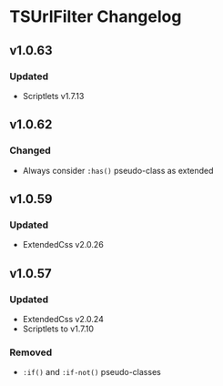 # TSUrlFilter Changelog

## v1.0.63

### Updated

* Scriptlets v1.7.13

## v1.0.62

### Changed

* Always consider `:has()` pseudo-class as extended



## v1.0.59

### Updated

* ExtendedCss v2.0.26



## v1.0.57

### Updated

* ExtendedCss v2.0.24
* Scriptlets to v1.7.10

### Removed

* `:if()` and `:if-not()` pseudo-classes
